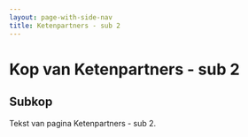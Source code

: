 ```yaml
---
layout: page-with-side-nav
title: Ketenpartners - sub 2 
---
```


# Kop van Ketenpartners - sub 2 

## Subkop 
Tekst van pagina Ketenpartners - sub 2.